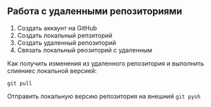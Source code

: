 ## Работа с удаленными репозиториями

1. Создать аккаунт на GitHub
2. Создать локальный репзиторий
3. Создать удаленный репозиторий
4. Связать локальный реозиторий с удаленным

Как получить изменения из удаленного репозитория и выполнить слияниес локальной версией:
```
git pull
```

Отправить локальную версию репозитория на внешний `git pysh`